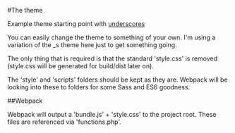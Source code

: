 #The theme

Example theme starting point with [underscores](https://github.com/Automattic/_s)

You can easily change the theme to something of your own.
I'm using a variation of the _s theme here just to get something going.

The only thing that is required is that the standard 'style.css' is removed (style.css will be generated for build/dist later on).

The 'style' and 'scripts' folders should be kept as they are. Webpack will be looking into these to folders for some Sass and ES6 goodness.

##Webpack

Webpack will output a 'bundle.js' + 'style.css' to the project root. These files are referenced via 'functions.php'.
